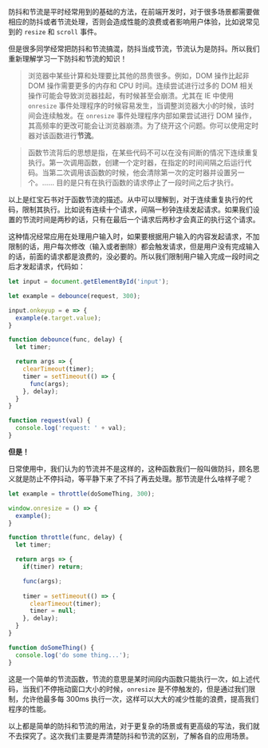 防抖和节流是平时经常用到的基础的方法，在前端开发时，对于很多场景都需要做相应的防抖或者节流处理，否则会造成性能的浪费或者影响用户体验，比如说常见到的 ```resize``` 和 ```scroll``` 事件。
 
但是很多同学经常把防抖和节流搞混，防抖当成节流，节流认为是防抖。所以我们重新理解学习一下防抖和节流的知识！

> 浏览器中某些计算和处理要比其他的昂贵很多。例如，DOM 操作比起非 DOM 操作需要更多的内存和 CPU 时间。连续尝试进行过多的 DOM 相关操作可能会导致浏览器挂起，有时候甚至会崩溃。尤其在 IE 中使用 ```onresize``` 事件处理程序的时候容易发生，当调整浏览器大小的时候，该时间会连续触发。在 ```onresize``` 事件处理程序内部如果尝试进行 DOM 操作，其高频率的更改可能会让浏览器崩溃。为了绕开这个问题。你可以使用定时器对该函数进行**节流**。  


> 函数节流背后的思想是指，在某些代码不可以在没有间断的情况下连续重复执行。第一次调用函数，创建一个定时器，在指定的时间间隔之后运行代码。当第二次调用该函数的时候，他会清除第一次的定时器并设置另一个。...... 目的是只有在执行函数的请求停止了一段时间之后才执行。

以上是红宝石书对于函数节流的描述。从中可以理解到，对于连续重复执行的代码，限制其执行。比如说有连续十个请求，间隔一秒钟连续发起请求。如果我们设置的节流时间是两秒的话，只有在最后一个请求后两秒才会真正的执行这个请求。

这种情况经常应用在处理用户输入时，如果要根据用户输入的内容发起请求，不加限制的话，用户每次修改（输入或者删除）都会触发请求，但是用户没有完成输入的话，前面的请求都是浪费的，没必要的。所以我们限制用户输入完成一段时间之后才发起请求，代码如：

```javascript
let input = document.getElementById('input');

let example = debounce(request, 300);

input.onkeyup = e => {
  example(e.target.value); 
}

function debounce(func, delay) {
  let timer;

  return args => {
    clearTimeout(timer);
    timer = setTimeout(() => {
      func(args);
    }, delay);
  }
}

function request(val) {
  console.log('request: ' + val);
}
```

**但是！**

日常使用中，我们认为的节流并不是这样的，这种函数我们一般叫做防抖，顾名思义就是防止不停抖动，等平静下来了不抖了再去处理。那节流是什么啥样子呢？

```javascript
let example = throttle(doSomeThing, 300);

window.onresize = () => {
  example();
}

function throttle(func, delay) {
  let timer;

  return args => {
    if(timer) return;

    func(args);
    
    timer = setTimeout(() => {
      clearTimeout(timer);
      timer = null;
    }, delay);
  }
}

function doSomeThing() {
  console.log('do some thing...');
}
```

这是一个简单的节流函数，节流的意思是某时间段内函数只能执行一次，如上述代码，当我们不停拖动窗口大小的时候，```onresize``` 是不停触发的，但是通过我们限制，允许他最多每 300ms 执行一次，这样可以大大的减少性能的浪费，提高我们程序的性能。

以上都是简单的防抖和节流的用法，对于更复杂的场景或有更高级的写法，我们就不去探究了。这次我们主要是弄清楚防抖和节流的区别，了解各自的应用场景。
